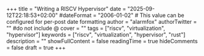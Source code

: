 +++
title = "Writing a RISCV Hypervisor"
date = "2025-09-12T22:18:53+02:00"
#dateFormat = "2006-01-02" # This value can be configured for per-post date formatting
author = "alarmfox"
authorTwitter = "" #do not include @
cover = ""
tags = ["riscv", "virtualization", "hypervisor"]
keywords = ["riscv", "virtualization", "hypervisor", "rust"]
description = ""
showFullContent = false
readingTime = true
hideComments = false
draft = true
+++

